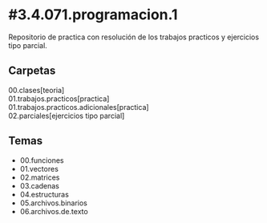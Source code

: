 #3.4.071.programacion.1
=======================
Repositorio de practica con resolución de los trabajos practicos y ejercicios tipo parcial.

Carpetas<br/>
-----
00.clases[teoria]<br/>
01.trabajos.practicos[practica]<br/>
01.trabajos.practicos.adicionales[practica]<br/>
02.parciales[ejercicios tipo parcial]<br/>

Temas<br/>
-----
* 00.funciones
* 01.vectores
* 02.matrices
* 03.cadenas
* 04.estructuras
* 05.archivos.binarios
* 06.archivos.de.texto
